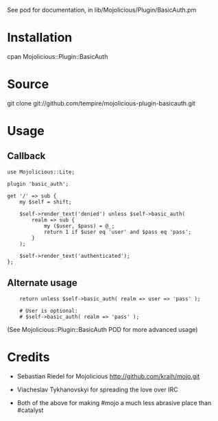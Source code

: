 See pod for documentation, in lib/Mojolicious/Plugin/BasicAuth.pm

# Installation

cpan Mojolicious::Plugin::BasicAuth

# Source

git clone git://github.com/tempire/mojolicious-plugin-basicauth.git

# Usage

## Callback

	use Mojolicious::Lite;

	plugin 'basic_auth';

	get '/' => sub {
		my $self = shift;

		$self->render_text('denied') unless $self->basic_auth(
			realm => sub {
				my ($user, $pass) = @_;
				return 1 if $user eq 'user' and $pass eq 'pass';
			}
		);

		$self->render_text('authenticated');
	};

## Alternate usage

		return unless $self->basic_auth( realm => user => 'pass' );
		
		# User is optional:
		# $self->basic_auth( realm => 'pass' );

(See Mojolicious::Plugin::BasicAuth POD for more advanced usage)

# Credits

* Sebastian Riedel for Mojolicious
  http://github.com/kraih/mojo.git

* Viacheslav Tykhanovskyi for spreading the love over IRC

* Both of the above for making #mojo a much less abrasive
  place than #catalyst
